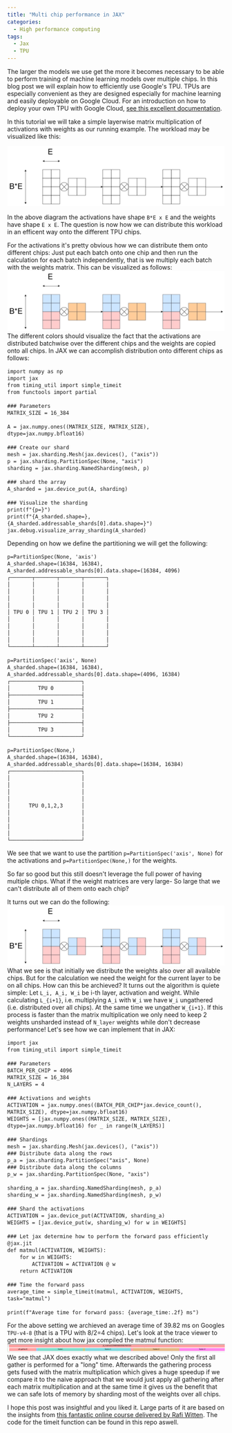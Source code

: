 ```yaml
---
title: "Multi chip performance in JAX"
categories:
  - High performance computing
tags:
  - Jax
  - TPU
---
```


The larger the models we use get the more it becomes necessary to be able to perform training of machine learning models over multiple chips.
In this blog post we will explain how to efficiently use Google's TPU. TPUs are especially convenient as they are designed especially for machine learning and easily deployable on Google Cloud. For an introduction on how to deploy your own TPU with Google Cloud, [see this excellent documentation](https://github.com/ayaka14732/tpu-starter?tab=readme-ov-file#2-introduction-to-tpu).

In this tutorial we will take a simple layerwise matrix multiplication of activations with weights as our running example. The workload may be visualized like this:

![Layer-wise Matrix Multiplication](/assets/multi_chip_processing/LayerwiseMatMul.png)

In the above diagram the activations have shape `B*E x E` and the weights have shape `E x E`. 
The question is now how we can distribute this workload in an efficent way onto the different TPU chips.

For the activations it's pretty obvious how we can distribute them onto different chips: Just put each batch onto one chip and then run the calculation for each batch independently, that is we multiply each batch with the weights matrix.
This can be visualized as follows:
![Layer-wise Matrix Multiplication](/assets/multi_chip_processing/LayerwiseMatMulSharded.png)
The different colors should visualize the fact that the activations are distributed batchwise over the different chips and the weights are copied onto all chips.
In JAX we can accomplish distribution onto different chips as follows:
```
import numpy as np
import jax
from timing_util import simple_timeit
from functools import partial

### Parameters
MATRIX_SIZE = 16_384

A = jax.numpy.ones((MATRIX_SIZE, MATRIX_SIZE), dtype=jax.numpy.bfloat16)

### Create our shard
mesh = jax.sharding.Mesh(jax.devices(), ("axis"))
p = jax.sharding.PartitionSpec(None, "axis")
sharding = jax.sharding.NamedSharding(mesh, p)

### shard the array
A_sharded = jax.device_put(A, sharding)

### Visualize the sharding
print(f"{p=}")
print(f"{A_sharded.shape=}, {A_sharded.addressable_shards[0].data.shape=}")
jax.debug.visualize_array_sharding(A_sharded)
```
Depending on how we define the partitioning we will get the following:
```
p=PartitionSpec(None, 'axis')
A_sharded.shape=(16384, 16384), A_sharded.addressable_shards[0].data.shape=(16384, 4096)
┌───────┬───────┬───────┬───────┐
│       │       │       │       │
│       │       │       │       │
│       │       │       │       │
│       │       │       │       │
│ TPU 0 │ TPU 1 │ TPU 2 │ TPU 3 │
│       │       │       │       │
│       │       │       │       │
│       │       │       │       │
│       │       │       │       │
└───────┴───────┴───────┴───────┘

p=PartitionSpec('axis', None)
A_sharded.shape=(16384, 16384), A_sharded.addressable_shards[0].data.shape=(4096, 16384)
┌───────────────────────┐
│         TPU 0         │
├───────────────────────┤
│         TPU 1         │
├───────────────────────┤
│         TPU 2         │
├───────────────────────┤
│         TPU 3         │
└───────────────────────┘

p=PartitionSpec(None,)
A_sharded.shape=(16384, 16384), A_sharded.addressable_shards[0].data.shape=(16384, 16384)
┌───────────────────────┐
│                       │
│                       │
│                       │
│                       │
│      TPU 0,1,2,3      │
│                       │
│                       │
│                       │
│                       │
└───────────────────────┘

```
We see that we want to use the partition `p=PartitionSpec('axis', None)` for the activations and `p=PartitionSpec(None,)` for the weights.

So far so good but this still doesn't leverage the full power of having multiple chips. What if the weight matrices are very large- So large that we can't distribute all of them onto each chip?

It turns out we can do the following:
![Layer-wise Matrix Multiplication](/assets/multi_chip_processing/LayerwiseMatMulFullShard.png)
What we see is that initially we distribute the weights also over all available chips.
But for the calculation we need the weight for the current layer to be on all chips. How can this be archieved?
It turns out the algorithm is quiete simple:
Let `L_i, A_i, W_i` be i-th layer, activation and weight. 
While calculating `L_{i+1}`, i.e. multiplying `A_i` with `W_i` we have `W_i` ungathered (i.e. distributed over all chips). At the same time we ungather `W_{i+1}`. If this process is faster than the matrix multiplication we only need to keep 2 weights unsharded instead of `N_layer` weights while don't decrease performance!
Let's see how we can implement that in JAX:
```
import jax
from timing_util import simple_timeit

### Parameters
BATCH_PER_CHIP = 4096
MATRIX_SIZE = 16_384
N_LAYERS = 4

### Activations and weights
ACTIVATION = jax.numpy.ones((BATCH_PER_CHIP*jax.device_count(), MATRIX_SIZE), dtype=jax.numpy.bfloat16)
WEIGHTS = [jax.numpy.ones((MATRIX_SIZE, MATRIX_SIZE), dtype=jax.numpy.bfloat16) for _ in range(N_LAYERS)]

### Shardings 
mesh = jax.sharding.Mesh(jax.devices(), ("axis"))
### Distribute data along the rows
p_a = jax.sharding.PartitionSpec("axis", None)
### Distribute data along the columns
p_w = jax.sharding.PartitionSpec(None, "axis")

sharding_a = jax.sharding.NamedSharding(mesh, p_a)
sharding_w = jax.sharding.NamedSharding(mesh, p_w)

### Shard the activations
ACTIVATION = jax.device_put(ACTIVATION, sharding_a)
WEIGHTS = [jax.device_put(w, sharding_w) for w in WEIGHTS]

### Let jax determine how to perform the forward pass efficiently
@jax.jit
def matmul(ACTIVATION, WEIGHTS):
    for w in WEIGHTS:
        ACTIVATION = ACTIVATION @ w
    return ACTIVATION

### Time the forward pass
average_time = simple_timeit(matmul, ACTIVATION, WEIGHTS, task="matmul")

print(f"Average time for forward pass: {average_time:.2f} ms")
```
For the above setting we archieved an average time of 39.82 ms on Googles `TPU-v4-8` (that is a TPU with 8/2=4 chips). 
Let's look at the trace viewer to get more insight about how jax compiled the matmul function:
![Profiler](/assets/multi_chip_processing/fdsp.png)
We see that JAX does exactly what we described above! Only the first all gather is performed for a "long" time. Afterwards the gathering process gets fused with the matrix multiplication which gives a huge speedup if we compare it to the naive approach that we would just apply all gathering after each matrix multiplication and at the same time it gives us the benefit that we can safe lots of memory by sharding most of the weights over all chips.

I hope this post was insightful and you liked it.
Large parts of it are based on the insights from [this fantastic online course delivered by Rafi Witten](https://github.com/rwitten/HighPerfLLMs2024). The code for the timeit function can be found in this repo aswell.